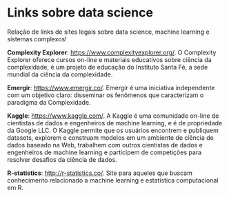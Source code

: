 # Links sobre data science

Relação de links de sites legais sobre data science, machine learning e sistemas complexos!

**Complexity Explorer**: <https://www.complexityexplorer.org/>. O Complexity Explorer oferece cursos on-line e materiais educativos sobre ciência da complexidade, é um projeto de educação do Instituto Santa Fé, a sede mundial da ciência da complexidade.

**Emergir**: https://www.emergir.co/. Emergir é uma iniciativa independente com um objetivo claro: disseminar os fenômenos que caracterizam o paradigma da Complexidade.

**Kaggle**: <https://www.kaggle.com/>. A Kaggle é uma comunidade on-line de cientistas de dados e engenheiros de machine learning, e é de propriedade da Google LLC. O Kaggle permite que os usuários encontrem e publiquem datasets, explorem e construam modelos em um ambiente de ciência de dados baseado na Web, trabalhem com outros cientistas de dados e engenheiros de machine learning e participem de competições para resolver desafios da ciência de dados.

**R-statistics**: <http://r-statistics.co/>. Site para aqueles que buscam conhecimento relacionado a machine learning e estatística computacional em R.


